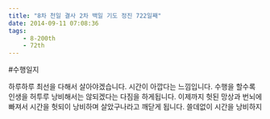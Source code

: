 ```yaml
---
title: "8차 천일 결사 2차 백일 기도 정진 722일째"
date: 2014-09-11 07:08:36
tags:
    - 8-200th
    - 72th
---
```


#수행일지

하루하루 최선을 다해서 살아야겠습니다. 시간이 아깝다는 느낌입니다. 수행을 할수록 인생을 허투루 낭비해서는 않되겠다는 다짐을 하게됩니다. 이제까지 헛된 망상과 번뇌에 빠져서 시간을 헛되이 낭비하며 살았구나라고 깨닫게 됩니다. 쓸데없이 시간을 낭비하지 

